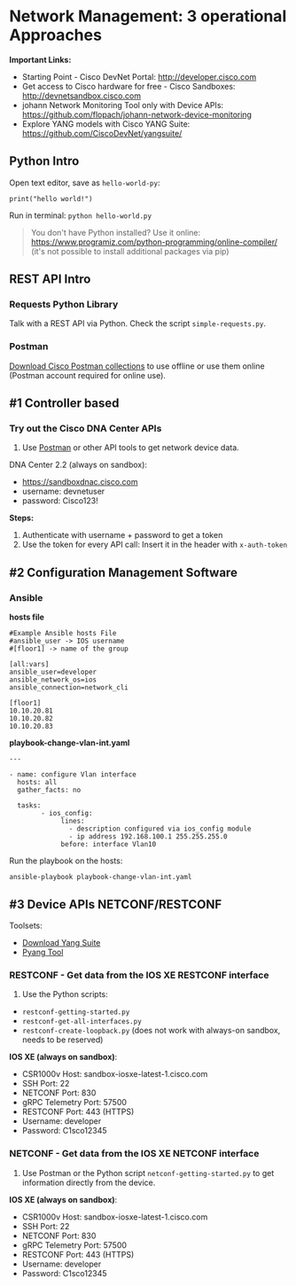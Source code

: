 # Network Management: 3 operational Approaches

**Important Links:**

* Starting Point - Cisco DevNet Portal: http://developer.cisco.com
* Get access to Cisco hardware for free - Cisco Sandboxes: http://devnetsandbox.cisco.com
* johann Network Monitoring Tool only with Device APIs: https://github.com/flopach/johann-network-device-monitoring 
* Explore YANG models with Cisco YANG Suite: https://github.com/CiscoDevNet/yangsuite/

## Python Intro

Open text editor, save as `hello-world-py`:

```
print("hello world!")
```

Run in terminal: `python hello-world.py`

> You don't have Python installed? Use it online: https://www.programiz.com/python-programming/online-compiler/ (it's not possible to install additional packages via pip)

## REST API Intro

### Requests Python Library

Talk with a REST API via Python. Check the script `simple-requests.py`.

### Postman

[Download Cisco Postman collections](https://www.postman.com/ciscodevnet/workspace/cisco-devnet-s-public-workspace/request/3224967-cd516487-0c86-4c97-97ff-230efdb25ca0) to use offline or use them online (Postman account required for online use).


## #1 Controller based

### Try out the Cisco DNA Center APIs

1. Use [Postman](https://www.postman.com/) or other API tools to get network device data.

DNA Center 2.2 (always on sandbox):

* https://sandboxdnac.cisco.com
* username: devnetuser
* password: Cisco123!

**Steps:**

1. Authenticate with username + password to get a token
2. Use the token for every API call: Insert it in the header with `x-auth-token` 


## #2 Configuration Management Software

### Ansible

**hosts file**

```
#Example Ansible hosts File
#ansible_user -> IOS username
#[floor1] -> name of the group

[all:vars]
ansible_user=developer
ansible_network_os=ios
ansible_connection=network_cli

[floor1]
10.10.20.81
10.10.20.82
10.10.20.83
```

**playbook-change-vlan-int.yaml**

```
---

- name: configure Vlan interface
  hosts: all
  gather_facts: no

  tasks:
        - ios_config:
             lines:
               - description configured via ios_config module
               - ip address 192.168.100.1 255.255.255.0
             before: interface Vlan10
```

Run the playbook on the hosts:

```
ansible-playbook playbook-change-vlan-int.yaml
```

## #3 Device APIs NETCONF/RESTCONF

Toolsets:

* [Download Yang Suite](https://github.com/CiscoDevNet/yangsuite/)
* [Pyang Tool](https://github.com/mbj4668/pyang)

### RESTCONF - Get data from the IOS XE RESTCONF interface

1. Use the Python scripts:

* `restconf-getting-started.py`
* `restconf-get-all-interfaces.py`
* `restconf-create-loopback.py` (does not work with always-on sandbox, needs to be reserved)

**IOS XE (always on sandbox)**:

* CSR1000v Host: sandbox-iosxe-latest-1.cisco.com
* SSH Port: 22
* NETCONF Port: 830
* gRPC Telemetry Port: 57500
* RESTCONF Port: 443 (HTTPS)
* Username: developer
* Password: C1sco12345


### NETCONF - Get data from the IOS XE NETCONF interface

1. Use Postman or the Python script `netconf-getting-started.py` to get information directly from the device.

**IOS XE (always on sandbox)**:

* CSR1000v Host: sandbox-iosxe-latest-1.cisco.com
* SSH Port: 22
* NETCONF Port: 830
* gRPC Telemetry Port: 57500
* RESTCONF Port: 443 (HTTPS)
* Username: developer
* Password: C1sco12345






